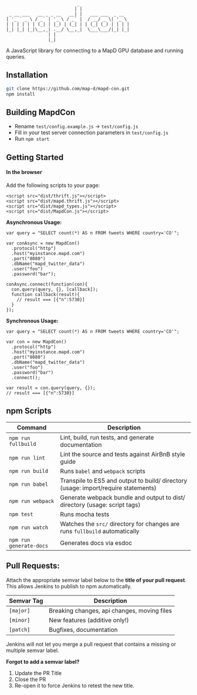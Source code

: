 ```                           
                           _                   
                          | |                  
 _ __ ___   __ _ _ __   __| |   ___ ___  _ __  
| '_ ` _ \ / _` | '_ \ / _` |  / __/ _ \| '_ \ 
| | | | | | (_| | |_) | (_| | | (_| (_) | | | |
|_| |_| |_|\__,_| .__/ \__,_|  \___\___/|_| |_|
                | |                            
                |_|                            
```
A JavaScript library for connecting to a MapD GPU database and running queries.

## Installation

```bash
git clone https://github.com/map-d/mapd-con.git
npm install
```

## Building MapdCon

- Rename `test/config.example.js` -> `test/config.js`
- Fill in your test server connection parameters in `test/config.js`
- Run `npm start`

## Getting Started

#### In the browser

Add the following scripts to your page:

```
<script src="dist/thrift.js"></script>
<script src="dist/mapd.thrift.js"></script>
<script src="dist/mapd_types.js"></script>
<script src="dist/MapdCon.js"></script>
```

**Asynchronous Usage:**

```
var query = "SELECT count(*) AS n FROM tweets WHERE country='CO'";

var conAsync = new MapdCon()
  .protocol("http")
  .host("myinstance.mapd.com")
  .port("8080")
  .dbName("mapd_twitter_data")
  .user("foo")
  .password("bar");

conAsync.connect(function(con){
  con.query(query, {}, [callback]);
  function callback(result){
    // result === [{"n":5730}]
  }
});
```

**Synchronous Usage:**
```
var query = "SELECT count(*) AS n FROM tweets WHERE country='CO'";

var con = new MapdCon()
  .protocol("http")
  .host("myinstance.mapd.com")
  .port("8080")
  .dbName("mapd_twitter_data")
  .user("foo")
  .password("bar")
  .connect();

var result = con.query(query, {});
// result === [{"n":5730}]
```

## npm Scripts

Command | Description
--- | ---
`npm run fullbuild` | Lint, build, run tests, and generate documentation
`npm run lint` | Lint the source and tests against AirBnB style guide
`npm run build` | Runs `babel` and `webpack` scripts 
`npm run babel` | Transpile to ES5 and output to build/ directory (usage: import/require statements)
`npm run webpack` | Generate webpack bundle and output to dist/ directory (usage: script tags)
`npm test` | Runs mocha tests
`npm run watch` | Watches the `src/` directory for changes are runs `fullbuild` automatically
`npm run generate-docs` | Generates docs via esdoc

## Pull Requests:

Attach the appropriate semvar label below to the **title of your pull request**. This allows Jenkins to publish to npm automatically.

Semvar Tag | Description
--- | ---
`[major]` | Breaking changes, api changes, moving files
`[minor]` | New features (additive only!)
`[patch]` | Bugfixes, documentation

Jenkins will not let you merge a pull request that contains a missing or multiple semvar label.

**Forgot to add a semvar label?**

1. Update the PR Title
2. Close the PR
3. Re-open it to force Jenkins to retest the new title.

